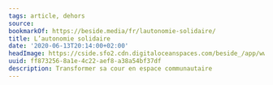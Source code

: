 ```yaml
---
tags: article, dehors
source:
bookmarkOf: https://beside.media/fr/lautonomie-solidaire/
title: L’autonomie solidaire
date: '2020-06-13T20:14:00+02:00'
headImage: https://cside.sfo2.cdn.digitaloceanspaces.com/beside_/app/www/2020/06/Cali.CATHB-1513.jpg
uuid: ff873256-8a1e-4c22-aef8-a38a54bf37df
description: Transformer sa cour en espace communautaire
---
```


